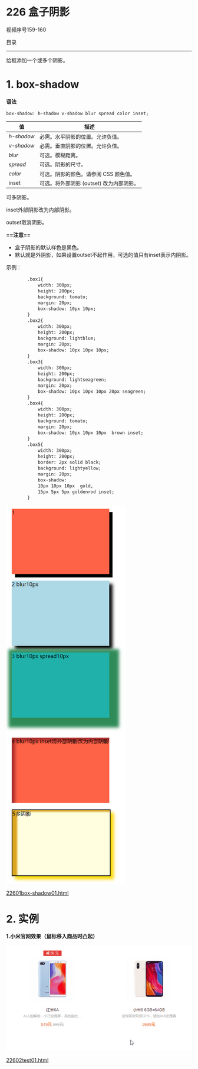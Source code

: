 # 226 盒子阴影

视频序号159-160

目录



***

给框添加一个或多个阴影。

# 1. box-shadow

**语法**

```
box-shadow: h-shadow v-shadow blur spread color inset;
```

| 值         | 描述                                     |
| ---------- | ---------------------------------------- |
| *h-shadow* | 必需。水平阴影的位置。允许负值。         |
| *v-shadow* | 必需。垂直阴影的位置。允许负值。         |
| *blur*     | 可选。模糊距离。                         |
| *spread*   | 可选。阴影的尺寸。                       |
| *color*    | 可选。阴影的颜色。请参阅 CSS 颜色值。    |
| inset      | 可选。将外部阴影 (outset) 改为内部阴影。 |

可多阴影。

inset外部阴影改为内部阴影。

outset取消阴影。

**==注意==**

* 盒子阴影的默认样色是黑色。
* 默认就是外阴影，如果设置outset不起作用，可选的值只有inset表示内阴影。

示例：

```
        .box1{
            width: 300px;
            height: 200px;
            background: tomato;
            margin: 20px;
            box-shadow: 10px 10px;
        }
        .box2{
            width: 300px;
            height: 200px;
            background: lightblue;
            margin: 20px;
            box-shadow: 10px 10px 10px;
        }
        .box3{
            width: 300px;
            height: 200px;
            background: lightseagreen;
            margin: 20px;
            box-shadow: 10px 10px 10px 20px seagreen;
        }
        .box4{
            width: 300px;
            height: 200px;
            background: tomato;
            margin: 20px;
            box-shadow: 10px 10px 10px  brown inset;
        }
        .box5{
            width: 300px;
            height: 200px;
            border: 2px solid black;
            background: lightyellow;
            margin: 20px;
            box-shadow: 
            10px 10px 10px  gold,
            15px 5px 5px goldenrod inset;
        }
```

![2260101](img/2260101.png)

 [22601box-shadow01.html](22601box-shadow01.html) 



# 2. 实例

**1.小米官网效果（鼠标移入商品时凸起）**

![2260201](img/2260201.gif)

 [22602test01.html](22602test01.html) 

